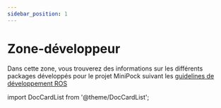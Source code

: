 ```yaml
---
sidebar_position: 1
---
```


# Zone-développeur

Dans cette zone, vous trouverez des informations sur les différents packages développés pour le projet MiniPock suivant les [guidelines de développement ROS](https://docs.ros.org/en/humble/The-ROS2-Project/Contributing/Developer-Guide.html#documentation)

import DocCardList from '@theme/DocCardList';

<DocCardList />
